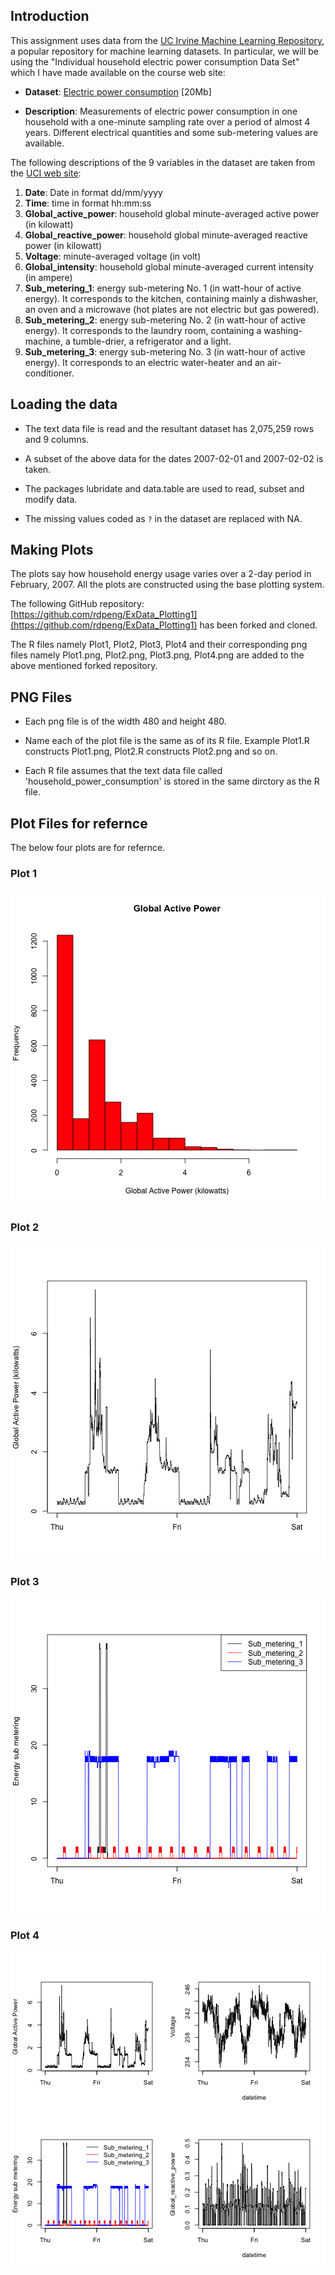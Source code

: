 ## Introduction

This assignment uses data from
the <a href="http://archive.ics.uci.edu/ml/">UC Irvine Machine
Learning Repository</a>, a popular repository for machine learning
datasets. In particular, we will be using the "Individual household
electric power consumption Data Set" which I have made available on
the course web site:


* <b>Dataset</b>: <a href="https://d396qusza40orc.cloudfront.net/exdata%2Fdata%2Fhousehold_power_consumption.zip">Electric power consumption</a> [20Mb]

* <b>Description</b>: Measurements of electric power consumption in
one household with a one-minute sampling rate over a period of almost
4 years. Different electrical quantities and some sub-metering values
are available.


The following descriptions of the 9 variables in the dataset are taken
from
the <a href="https://archive.ics.uci.edu/ml/datasets/Individual+household+electric+power+consumption">UCI
web site</a>:

<ol>
<li><b>Date</b>: Date in format dd/mm/yyyy </li>
<li><b>Time</b>: time in format hh:mm:ss </li>
<li><b>Global_active_power</b>: household global minute-averaged active power (in kilowatt) </li>
<li><b>Global_reactive_power</b>: household global minute-averaged reactive power (in kilowatt) </li>
<li><b>Voltage</b>: minute-averaged voltage (in volt) </li>
<li><b>Global_intensity</b>: household global minute-averaged current intensity (in ampere) </li>
<li><b>Sub_metering_1</b>: energy sub-metering No. 1 (in watt-hour of active energy). It corresponds to the kitchen, containing mainly a dishwasher, an oven and a microwave (hot plates are not electric but gas powered). </li>
<li><b>Sub_metering_2</b>: energy sub-metering No. 2 (in watt-hour of active energy). It corresponds to the laundry room, containing a washing-machine, a tumble-drier, a refrigerator and a light. </li>
<li><b>Sub_metering_3</b>: energy sub-metering No. 3 (in watt-hour of active energy). It corresponds to an electric water-heater and an air-conditioner.</li>
</ol>

## Loading the data

* The text data file is read and the resultant dataset has 2,075,259 rows and 9 columns. 

* A subset of the above data for the dates 2007-02-01 and
2007-02-02 is taken. 

* The packages lubridate and data.table are used to read, subset and modify data.

* The missing values coded as `?` in the dataset are replaced with NA.


## Making Plots

The plots say how household energy usage varies over a 2-day period 
in February, 2007. All the plots are constructed
using the base plotting system.

The following GitHub repository:
[https://github.com/rdpeng/ExData_Plotting1](https://github.com/rdpeng/ExData_Plotting1)
has been forked and cloned.

The R files namely Plot1, Plot2, Plot3, Plot4  and their corresponding 
png files namely Plot1.png, Plot2.png, Plot3.png, Plot4.png 
are added to the above mentioned forked repository.



## PNG Files

* Each png file is of the width 480 and height 480.

* Name each of the plot file is the same as of its R file. 
  Example Plot1.R constructs Plot1.png, 
  Plot2.R constructs Plot2.png and so on.

* Each R file assumes that the text data file called 'household_power_consumption'
  is stored in the same dirctory as the R file.


## Plot Files for refernce

The below four plots are for refernce.  


### Plot 1


![plot of chunk unnamed-chunk-2](figure/unnamed-chunk-2.png) 


### Plot 2

![plot of chunk unnamed-chunk-3](figure/unnamed-chunk-3.png) 


### Plot 3

![plot of chunk unnamed-chunk-4](figure/unnamed-chunk-4.png) 


### Plot 4

![plot of chunk unnamed-chunk-5](figure/unnamed-chunk-5.png) 

